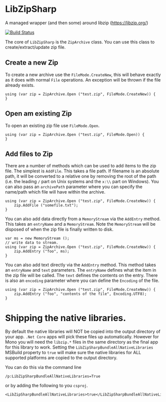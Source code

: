# LibZipSharp
A managed wrapper (and then some) around libzip (https://libzip.org/)

[![Build Status](https://devdiv.visualstudio.com/DevDiv/_apis/build/status/xamarin.LibZipSharp?repoName=xamarin%2FLibZipSharp&branchName=main)](https://devdiv.visualstudio.com/DevDiv/_build/latest?definitionId=11678&repoName=xamarin%2FLibZipSharp&branchName=main)


The core of `LibZipSharp` is the `ZipArchive` class. You can use this class
to create/extract/update zip file. 

## Create a new Zip

To create a new archive use the `FileMode.CreateNew`, this will behave
exactly as it does with normal `File` operations. An exception will be
thrown if the file already exists. 

```
using (var zip = ZipArchive.Open ("test.zip", FileMode.CreateNew)) {
}
```

## Open am existing Zip

To open an existing zip file use `FileMode.Open`.

```
using (var zip = ZipArchive.Open ("test.zip", FileMode.Open)) {
}
```

## Add files to Zip

There are a number of methods which can be used to add items to 
the zip file. The simplest is `AddFile`. This takes a file path.
If filename is an absolute path, it will be converted to a relative
one by removing the root of the path (i.e. the leading `/` part on 
Unix systems and the `x:\\` part on Windows). You can also pass an 
`archivePath` parameter where you can specify the name/path which file
will have within the archive. 

```
using (var zip = ZipArchive.Open ("test.zip", FileMode.CreateNew)) {
    zip.AddFile ("somefile.txt");
}
```

You can also add data directly from a `MemoryStream` via the `AddEntry`
method. This takes an `entryName` and a `MemoryStream`. Note the `MemoryStream`
will be disposed of when the zip file is finally written to disk. 

```
var ms = new MemoryStream ();
// write data to stream.
using (var zip = ZipArchive.Open ("test.zip", FileMode.CreateNew)) {
    zip.AddEntry ("foo", ms);
}
```

You can also add text directly via the `AddEntry` method. This method 
takes an `entryName` and `text` parameters. The `entryName` defines 
what the item in the zip file will be called. The `text` defines the contents
on the entry. There is also an `encoding` parameter where you can define
the `Encoding` of the file. 

```
using (var zip = ZipArchive.Open ("test.zip", FileMode.CreateNew)) {
    zip.AddEntry ("foo", "contents of the file", Encoding.UTF8);
}
```

# Shipping the native libraries.

By default the native libraries will NOT be copied into the output directory
of your app. `.Net Core` apps will pick these files up automatically. However
for Mono you will need the `libzip.*` files in the same directory as the 
final app for this library to work. Setting the `LibZipSharpBundleAllNativeLibraries`
MSBuild property to `true` will make sure the native libraries for 
ALL supported platforms are copied to the output directory.

You can do this via the command line

```
/p:LibZipSharpBundleAllNativeLibraries=True
```

or by adding the following to you `csproj`.

```
<LibZipSharpBundleAllNativeLibraries>true</LibZipSharpBundleAllNativeLibraries>
```
